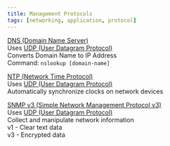 ```yaml
---
title: Management Protocols
tags: [networking, application, protocol]
---
```


<u>DNS (Domain Name Server)</u>  
Uses [UDP (User Datagram Protocol)](../Transport%20Layer%20Concepts/UDP%20(User%20Datagram%20Protocol).md)  
Converts Domain Name to IP Address  
Command: `nslookup [domain-name]`

<u>NTP (Network Time Protocol)</u>  
Uses [UDP (User Datagram Protocol)](../Transport%20Layer%20Concepts/UDP%20(User%20Datagram%20Protocol).md)  
Automatically synchronize clocks on network devices

<u>SNMP v3 (Simple Network Management Protocol v3)</u>  
Uses [UDP (User Datagram Protocol)](../Transport%20Layer%20Concepts/UDP%20(User%20Datagram%20Protocol).md)  
Collect and manipulate network information  
v1 - Clear text data  
v3 - Encrypted data